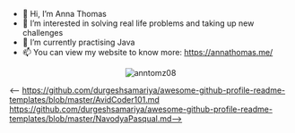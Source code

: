 - 👋 Hi, I’m Anna Thomas
- 👀 I’m interested in solving real life problems and taking up new challenges
- 🌱 I’m currently practising Java
- 📫 You can view my website to know more: https://annathomas.me/
<p align="center"><img src="https://github-readme-streak-stats.herokuapp.com/?user=anntomz08&theme=algolia" alt="anntomz08"/></p>

<-- https://github.com/durgeshsamariya/awesome-github-profile-readme-templates/blob/master/AvidCoder101.md
https://github.com/durgeshsamariya/awesome-github-profile-readme-templates/blob/master/NavodyaPasqual.md-->
